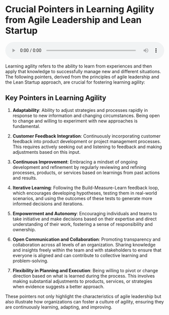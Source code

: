 # Crucial Pointers in Learning Agility from Agile Leadership and Lean Startup

<audio controls style="width: 100%;">
  <source src="../../../../../audio/4th_sem/PLS/Unit 3 Agile Leadership/3.B_Learning_Agility.mp3" type="audio/mpeg">
  Your browser does not support the audio element.
</audio>


Learning agility refers to the ability to learn from experiences and then apply that knowledge to successfully manage new and different situations. The following pointers, derived from the principles of agile leadership and the Lean Startup approach, are crucial for fostering learning agility:

## Key Pointers in Learning Agility

1. **Adaptability**: Ability to adjust strategies and processes rapidly in response to new information and changing circumstances. Being open to change and willing to experiment with new approaches is fundamental.

2. **Customer Feedback Integration**: Continuously incorporating customer feedback into product development or project management processes. This requires actively seeking out and listening to feedback and making adjustments based on this input.

3. **Continuous Improvement**: Embracing a mindset of ongoing development and refinement by regularly reviewing and refining processes, products, or services based on learnings from past actions and results.

4. **Iterative Learning**: Following the Build-Measure-Learn feedback loop, which encourages developing hypotheses, testing them in real-world scenarios, and using the outcomes of these tests to generate more informed decisions and iterations.

5. **Empowerment and Autonomy**: Encouraging individuals and teams to take initiative and make decisions based on their expertise and direct understanding of their work, fostering a sense of responsibility and ownership.

6. **Open Communication and Collaboration**: Promoting transparency and collaboration across all levels of an organization. Sharing knowledge and insights freely within the team and with stakeholders to ensure that everyone is aligned and can contribute to collective learning and problem-solving.

7. **Flexibility in Planning and Execution**: Being willing to pivot or change direction based on what is learned during the process. This involves making substantial adjustments to products, services, or strategies when evidence suggests a better approach.

These pointers not only highlight the characteristics of agile leadership but also illustrate how organizations can foster a culture of agility, ensuring they are continuously learning, adapting, and improving.
